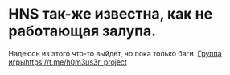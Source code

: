 # HNS так-же известна, как не работающая залупа.
Надеюсь из этого что-то выйдет, но пока только баги.
[Группа игры](https://t.me/h0m3us3r_project)https://t.me/h0m3us3r_project
